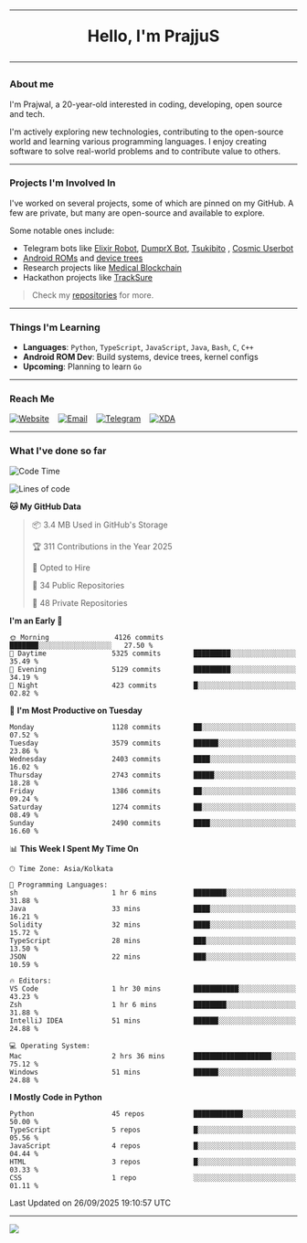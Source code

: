 <h1 align="center"><hr>Hello, I'm PrajjuS<hr></h1>

### About me

I'm Prajwal, a 20-year-old interested in coding, developing, open source and tech.

I'm actively exploring new technologies, contributing to the open-source world and learning various programming languages. I enjoy creating software to solve real-world problems and to contribute value to others.

---

### Projects I'm Involved In

I've worked on several projects, some of which are pinned on my GitHub. A few are private, but many are open-source and available to explore.

Some notable ones include:

- Telegram bots like [Elixir Robot](https://t.me/projectelixir_bot), [DumprX Bot](https://t.me/DumprXBot), [Tsukibito](https://t.me/PrajjuSAssistantBot)
, [Cosmic Userbot](https://github.com/SkyLab-Devs/CosmicUserbot)
- [Android ROMs](https://github.com/Noob-OS) and [device trees](https://github.com/PrajjuS/device_xiaomi_vince)
- Research projects like [Medical Blockchain](https://github.com/PrajjuS/Medical-Blockchain)
- Hackathon projects like [TrackSure](https://github.com/TheNoMadDevs/TrackSure)

> Check my [repositories](https://github.com/PrajjuS?tab=repositories) for more.

---

### Things I'm Learning

- **Languages**: `Python`, `TypeScript`, `JavaScript`, `Java`, `Bash`, `C`, `C++`
- **Android ROM Dev**: Build systems, device trees, kernel configs
- **Upcoming**: Planning to learn `Go`

---

### Reach Me


<a href="https://prajjus.xyz"><img src="https://img.shields.io/badge/Website-000000?style=flat-square&logo=githubpages&logoColor=white" alt="Website"/></a>
&nbsp;&nbsp;
<a href="mailto:theprajjus@gmail.com"><img src="https://img.shields.io/badge/Email-D14836?style=flat-square&logo=gmail&logoColor=white" alt="Email"/></a>
&nbsp;&nbsp;
<a href="https://telegram.me/PrajjuS"><img src="https://img.shields.io/badge/Telegram-2CA5E0?style=flat-square&logo=telegram&logoColor=white" alt="Telegram"/></a>
&nbsp;&nbsp;
<a href="https://forum.xda-developers.com/m/prajjus.10388799/"><img src="https://img.shields.io/badge/XDA-F59714?style=flat-square&logo=xda-developers&logoColor=white" alt="XDA"/></a>

---

### What I've done so far

<!--START_SECTION:waka-->
![Code Time](http://img.shields.io/badge/Code%20Time-1%2C072%20hrs%2059%20mins-blue)

![Lines of code](https://img.shields.io/badge/From%20Hello%20World%20I%27ve%20Written-1.6%20million%20lines%20of%20code-blue)

**🐱 My GitHub Data** 

> 📦 3.4 MB Used in GitHub's Storage 
 > 
> 🏆 311 Contributions in the Year 2025
 > 
> 💼 Opted to Hire
 > 
> 📜 34 Public Repositories 
 > 
> 🔑 48 Private Repositories 
 > 
**I'm an Early 🐤** 

```text
🌞 Morning                4126 commits        ███████░░░░░░░░░░░░░░░░░░   27.50 % 
🌆 Daytime                5325 commits        █████████░░░░░░░░░░░░░░░░   35.49 % 
🌃 Evening                5129 commits        █████████░░░░░░░░░░░░░░░░   34.19 % 
🌙 Night                  423 commits         █░░░░░░░░░░░░░░░░░░░░░░░░   02.82 % 
```
📅 **I'm Most Productive on Tuesday** 

```text
Monday                   1128 commits        ██░░░░░░░░░░░░░░░░░░░░░░░   07.52 % 
Tuesday                  3579 commits        ██████░░░░░░░░░░░░░░░░░░░   23.86 % 
Wednesday                2403 commits        ████░░░░░░░░░░░░░░░░░░░░░   16.02 % 
Thursday                 2743 commits        █████░░░░░░░░░░░░░░░░░░░░   18.28 % 
Friday                   1386 commits        ██░░░░░░░░░░░░░░░░░░░░░░░   09.24 % 
Saturday                 1274 commits        ██░░░░░░░░░░░░░░░░░░░░░░░   08.49 % 
Sunday                   2490 commits        ████░░░░░░░░░░░░░░░░░░░░░   16.60 % 
```


📊 **This Week I Spent My Time On** 

```text
🕑︎ Time Zone: Asia/Kolkata

💬 Programming Languages: 
sh                       1 hr 6 mins         ████████░░░░░░░░░░░░░░░░░   31.88 % 
Java                     33 mins             ████░░░░░░░░░░░░░░░░░░░░░   16.21 % 
Solidity                 32 mins             ████░░░░░░░░░░░░░░░░░░░░░   15.72 % 
TypeScript               28 mins             ███░░░░░░░░░░░░░░░░░░░░░░   13.50 % 
JSON                     22 mins             ███░░░░░░░░░░░░░░░░░░░░░░   10.59 % 

🔥 Editors: 
VS Code                  1 hr 30 mins        ███████████░░░░░░░░░░░░░░   43.23 % 
Zsh                      1 hr 6 mins         ████████░░░░░░░░░░░░░░░░░   31.88 % 
IntelliJ IDEA            51 mins             ██████░░░░░░░░░░░░░░░░░░░   24.88 % 

💻 Operating System: 
Mac                      2 hrs 36 mins       ███████████████████░░░░░░   75.12 % 
Windows                  51 mins             ██████░░░░░░░░░░░░░░░░░░░   24.88 % 
```

**I Mostly Code in Python** 

```text
Python                   45 repos            ████████████░░░░░░░░░░░░░   50.00 % 
TypeScript               5 repos             █░░░░░░░░░░░░░░░░░░░░░░░░   05.56 % 
JavaScript               4 repos             █░░░░░░░░░░░░░░░░░░░░░░░░   04.44 % 
HTML                     3 repos             █░░░░░░░░░░░░░░░░░░░░░░░░   03.33 % 
CSS                      1 repo              ░░░░░░░░░░░░░░░░░░░░░░░░░   01.11 % 
```




 Last Updated on 26/09/2025 19:10:57 UTC
<!--END_SECTION:waka-->

---

<img src="https://komarev.com/ghpvc/?username=prajjus&label=Profile%20Views&color=000000&style=flat">